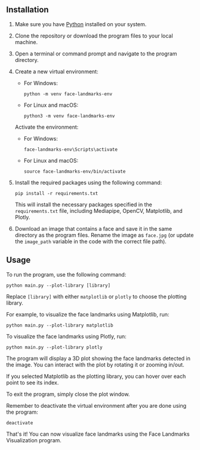 ## Installation

1. Make sure you have [Python](https://www.python.org/) installed on your system.

2. Clone the repository or download the program files to your local machine.

3. Open a terminal or command prompt and navigate to the program directory.

4. Create a new virtual environment:

   - For Windows:
     ```shell
     python -m venv face-landmarks-env
     ```

   - For Linux and macOS:
     ```shell
     python3 -m venv face-landmarks-env
     ```

   Activate the environment:

   - For Windows:
     ```shell
     face-landmarks-env\Scripts\activate
     ```

   - For Linux and macOS:
     ```shell
     source face-landmarks-env/bin/activate
     ```

5. Install the required packages using the following command:

   ```shell
   pip install -r requirements.txt
   ```

   This will install the necessary packages specified in the `requirements.txt` file, including Mediapipe, OpenCV, Matplotlib, and Plotly.

6. Download an image that contains a face and save it in the same directory as the program files. Rename the image as `face.jpg` (or update the `image_path` variable in the code with the correct file path).

## Usage

To run the program, use the following command:

```shell
python main.py --plot-library [library]
```

Replace `[library]` with either `matplotlib` or `plotly` to choose the plotting library.

For example, to visualize the face landmarks using Matplotlib, run:

```shell
python main.py --plot-library matplotlib
```

To visualize the face landmarks using Plotly, run:

```shell
python main.py --plot-library plotly
```

The program will display a 3D plot showing the face landmarks detected in the image. You can interact with the plot by rotating it or zooming in/out.

If you selected Matplotlib as the plotting library, you can hover over each point to see its index.

To exit the program, simply close the plot window.

Remember to deactivate the virtual environment after you are done using the program:

```shell
deactivate
```

That's it! You can now visualize face landmarks using the Face Landmarks Visualization program.